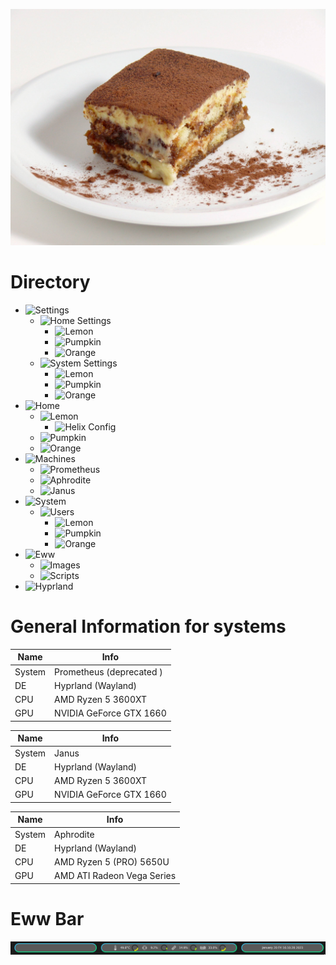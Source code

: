 ![Tiramisu](.github/tiramisu.jpg)

# Directory
- ![Settings](settings)
  * ![Home Settings](settings/home)
    * ![Lemon](settings/home/lemon.nix)
    * ![Pumpkin](settings/home/pumpkin.nix)
    * ![Orange](settings/home/orange.nix)
  * ![System Settings](settings/system)
    * ![Lemon](settings/system/lemon.nix)
    * ![Pumpkin](settings/system/pumpkin.nix)
    * ![Orange](settings/system/orange.nix)
- ![Home](home)
  * ![Lemon](home/lemon)
    * ![Helix Config](home/lemon/helix.nix)
  * ![Pumpkin](home/pumpkin)
  * ![Orange](home/orange)
- ![Machines](machines)
  * ![Prometheus](machines/prometheus)
  * ![Aphrodite](machines/aphrodite)
  * ![Janus](machines/janus)
- ![System](/)
  * ![Users](system)
    * ![Lemon](system/lemon)
    * ![Pumpkin](system/pumpkin)
    * ![Orange](system/orange)
- ![Eww](https://github.com/LemonjamesD/dots/tree/eww)
  * ![Images](https://github.com/LemonjamesD/dots/tree/eww/images)
  * ![Scripts](https://github.com/LemonjamesD/dots/tree/eww/scripts)
- ![Hyprland](https://github.com/LemonjamesD/dots/tree/hyprland)

# General Information for systems
| Name | Info |
| --- | --- |
| System | Prometheus (deprecated ) |
| DE | Hyprland (Wayland) | 
| CPU | AMD Ryzen 5 3600XT |
| GPU | NVIDIA GeForce GTX 1660 |

| Name | Info |
| --- | --- |
| System | Janus |
| DE | Hyprland (Wayland) | 
| CPU | AMD Ryzen 5 3600XT |
| GPU | NVIDIA GeForce GTX 1660 |

| Name | Info |
| --- | --- |
| System | Aphrodite |
| DE | Hyprland (Wayland) |
| CPU | AMD Ryzen 5 (PRO) 5650U |
| GPU | AMD ATI Radeon Vega Series |

# Eww Bar
![EwwBar](.github/ewwbar.png)

